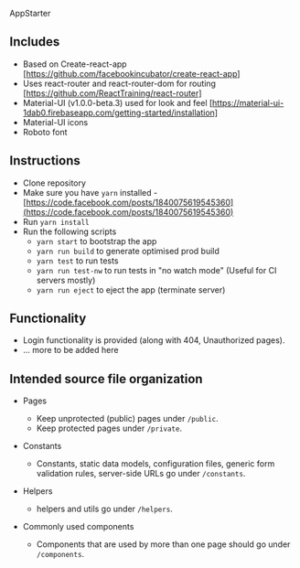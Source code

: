 AppStarter

## Includes
- Based on Create-react-app [https://github.com/facebookincubator/create-react-app]
- Uses react-router and react-router-dom for routing [https://github.com/ReactTraining/react-router]
- Material-UI (v1.0.0-beta.3) used for look and feel [https://material-ui-1dab0.firebaseapp.com/getting-started/installation]
- Material-UI icons
- Roboto font 

## Instructions
- Clone repository
- Make sure you have `yarn` installed - [https://code.facebook.com/posts/1840075619545360](https://code.facebook.com/posts/1840075619545360)
- Run `yarn install`
- Run the following scripts
  - `yarn start` to bootstrap the app
  - `yarn run build` to generate optimised prod build
  - `yarn test` to run tests
  - `yarn run test-nw` to run tests in "no watch mode" (Useful for CI servers mostly)
  - `yarn run eject` to eject the app (terminate server)

## Functionality
- Login functionality is provided (along with 404, Unauthorized pages).
- ... more to be added here

## Intended source file organization
- Pages
  - Keep unprotected (public) pages under `/public`.
  - Keep protected pages under `/private`.

- Constants
  - Constants, static data models, configuration files, generic form validation rules, server-side URLs go under `/constants`.

- Helpers
  - helpers and utils go under `/helpers`.

- Commonly used components
  - Components that are used by more than one page should go under `/components`.

